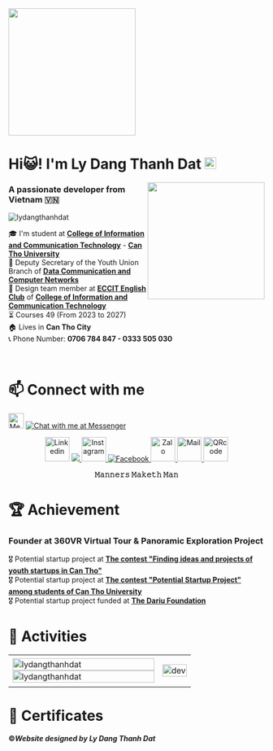 <img align="center" width="250" src="https://i.imgur.com/jeHVMVw.jpg">
<h1 align="left">Hi😺! I'm Ly Dang Thanh Dat <img width="23" src="https://i.imgur.com/uxfDF6h.png"> </h1>
<p align="center">
  <img align="right" width="230" src="https://i.imgur.com/GLvHhhV.png">
  <h3 align="left">A passionate developer from Vietnam 🇻🇳</h3>
</p>
<p align="left"> <img src="https://komarev.com/ghpvc/?username=lydangthanhdat&label=Profile%20views&color=0e75b6&style=flat" alt="lydangthanhdat" /> </p>

🎓 I'm student at [<b>College of Information and Communication Technology</b>](https://www.cit.ctu.edu.vn/) - [<b>Can Tho University</b>](https://www.ctu.edu.vn)
<br>
💼 Deputy Secretary of the Youth Union Branch of [<b>Data Communication and Computer Networks</b>](https://www.cit.ctu.edu.vn/encict/enmmt/enctdtmmt.html)
<br>
💼 Design team member at [<b>ECCIT English Club</b>](https://www.facebook.com/ECCICT) of [<b>College of Information and Communication Technology</b>](https://www.cit.ctu.edu.vn/)
<br>
⏳ Courses 49 (From 2023 to 2027)
<br>
🏠 Lives in <b>Can Tho City</b>
<br>
📞 Phone Number: <b>0706 784 847 - 0333 505 030</b> 

<br/>

# 📫 Connect with me

<img align="left">

 <img width="30" height="30" src="https://img.icons8.com/fluency/20/facebook-messenger--v2.png" alt="Messenger"/> [![Chat with me at Messenger](https://i.imgur.com/P6jVd26.png)](https://m.me/Eric.Whois)
<p align="center">
    <img width="48" height="48" src="https://img.icons8.com/fluency-systems-regular/48/chain--v1.png" alt="Linkedin"/>
   <a href="https://www.linkedin.com/in/conmewngoungok/" target="_blank">
    <img src="https://img.icons8.com/fluent/48/000000/linkedin.png"/>
  </a>
  <a href="https://www.instagram.com/Eric.Whois/" target="_blank">
    <img width="48" height="48" src="https://img.icons8.com/fluency/48/instagram-new.png" alt="Instagram"/>
  </a>
  <a href="https://www.facebook.com/Eric.Whois" alt="Facebook">
    <img src="https://img.icons8.com/fluent/48/000000/facebook-new.png" alt="Facebook" />
  </a> 
  <a href="https://zalo.me/84706784847/" alt="Zalo">
    <img width="48" height="48" src="https://img.icons8.com/color/48/zalo.png" alt="Zalo"/>
  </a>
  <a href="mailto:lydangthanhdat@gmail.com" alt="Email">
   <img width="48" height="48" src="https://img.icons8.com/color/48/gmail--v1.png" alt="Mail"/>
  </a>
    <img width="48" height="48" src="https://img.icons8.com/fluency-systems-regular/48/qr-code--v1.png" alt="QRcode"/>
</p>
<p align="center">
  <b>𝙼𝚊𝚗𝚗𝚎𝚛𝚜 𝙼𝚊𝚔𝚎𝚝𝚑 𝙼𝚊𝚗</b>
</p>

# 🏆 Achievement
### Founder at 360VR Virtual Tour & Panoramic Exploration Project

🎖️ Potential startup project at [<b>The contest "Finding ideas and projects of youth startups in Can Tho"</b>](https://www.doandcd.cantho.gov.vn/laws/detail/Cong-van-257-V-v-trien-khai-tham-gia-Cuoc-thi-Tim-kiem-Y-tuong-Du-an-khoi-nghiep-thanh-nien-Can-Tho-Nam-2024-527/)<br>
🎖️ Potential startup project at [<b>The contest "Potential Startup Project" among students of Can Tho University</b>](https://scs.ctu.edu.vn/khoi-nghiep-uom-tao/san-choi-khoi-nghiep/457-thong-bao-phat-dong-cuoc-thi-du-an-khoi-nghiep-tiem-nang-trong-hoc-sinh-sinh-vien-truong-dai-hoc-can-tho-mo-rong-nam-2024)<br> 
🎖️ Potential startup project funded at [<b>The Dariu Foundation</b>](https://dariu.org/)<br>

# 🎯 Activities

<table style="width:100%;">
  <tr>
    <td>
      <img src="https://github-readme-stats.vercel.app/api/top-langs/?username=anuraghazra&bg_color=FFFFFF00&text_color=179fa3&layout=compact&hide=CSS&langs_count=10&custom_title=Top%20ngôn%20ngữ%20được%20dùng" alt="lydangthanhdat" width="100%"/>
      <img src="https://github-readme-stats.vercel.app/api?username=anuraghazra&bg_color=FFFFFF00&text_color=179fa3&show_icons=true&count_private=true&include_all_commits=true&custom_title=Hoạt%20động%20trên%20Github" alt="lydangthanhdat" width="100%"/>
    </td>
    <td>
      <p align="center"> 
        <img src="https://i.imgur.com/hQeBYGr.gif" alt="dev" width="100%"/>
      </p>
    </td>
  </tr>
</table>

# 📝 Certificates

<p align="left">
<b>©</b><b><i>Website designed by Ly Dang Thanh Dat</i></b>
</p>
